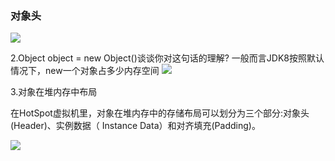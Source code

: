 ### 对象头


![](https://img2020.cnblogs.com/blog/1231979/202106/1231979-20210622210326107-949918395.png)


2.Object object = new Object()谈谈你对这句话的理解?
一般而言JDK8按照默认情况下，new一个对象占多少内存空间
![](https://img2020.cnblogs.com/blog/1231979/202106/1231979-20210622210508281-1562117850.png)


3.对象在堆内存中布局

在HotSpot虚拟机里，对象在堆内存中的存储布局可以划分为三个部分:对象头(Header)、实例数据（ Instance Data）和对齐填充(Padding)。

![](https://img2020.cnblogs.com/blog/1231979/202106/1231979-20210622210626751-805989827.png)


